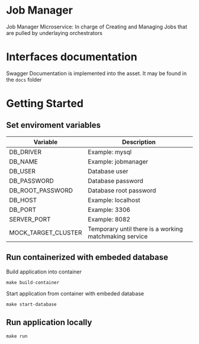 # Job Manager

Job Manager Microservice: In charge of Creating and Managing Jobs that are pulled by underlaying orchestrators

# Interfaces documentation

Swagger Documentation is implemented into the asset. It may be found in the `docs` folder

# Getting Started

## Set enviroment variables

| Variable         | Description     |
| ---------------- | --------------- |
| DB_DRIVER        | Example: mysql           |
| DB_NAME          | Example: jobmanager      |
| DB_USER          | Database user            |
| DB_PASSWORD      | Database password  |
| DB_ROOT_PASSWORD | Database root password |
| DB_HOST          | Example: localhost       |
| DB_PORT          | Example: 3306            |
| SERVER_PORT      | Example: 8082            |
| MOCK_TARGET_CLUSTER | Temporary until there is a working matchmaking service |


## Run containerized with embeded database

Build application into container

`make build-container`

Start application from container with embeded database

`make start-database`

## Run application locally

`make run`
